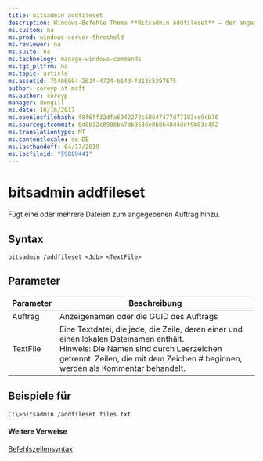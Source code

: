 ```yaml
---
title: bitsadmin addfileset
description: Windows-Befehle Thema **Bitsadmin Addfileset** – der angegebene Auftrag ein oder mehrere Dateien hinzugefügt.
ms.custom: na
ms.prod: windows-server-threshold
ms.reviewer: na
ms.suite: na
ms.technology: manage-windows-commands
ms.tgt_pltfrm: na
ms.topic: article
ms.assetid: 75466994-262f-4724-b14d-f813c5397675
author: coreyp-at-msft
ms.author: coreyp
manager: dongill
ms.date: 10/16/2017
ms.openlocfilehash: f8f6ff32dfa6042272c68647477d77183ce9cb76
ms.sourcegitcommit: 0d0b32c8986ba7db9536e0b8648d4ddf9b03e452
ms.translationtype: MT
ms.contentlocale: de-DE
ms.lasthandoff: 04/17/2019
ms.locfileid: "59889441"
---
```

# <a name="bitsadmin-addfileset"></a>bitsadmin addfileset

Fügt eine oder mehrere Dateien zum angegebenen Auftrag hinzu.

## <a name="syntax"></a>Syntax

```
bitsadmin /addfileset <Job> <TextFile>
```

## <a name="parameters"></a>Parameter

|Parameter|Beschreibung|
|---------|-----------|
|Auftrag|Anzeigenamen oder die GUID des Auftrags|
|TextFile|Eine Textdatei, die jede, die Zeile, deren einer und einen lokalen Dateinamen enthält.</br>Hinweis: Die Namen sind durch Leerzeichen getrennt. Zeilen, die mit dem Zeichen # beginnen, werden als Kommentar behandelt.|

## <a name="BKMK_examples"></a>Beispiele für

```
C:\>bitsadmin /addfileset files.txt
```

#### <a name="additional-references"></a>Weitere Verweise

[Befehlszeilensyntax](command-line-syntax-key.md)